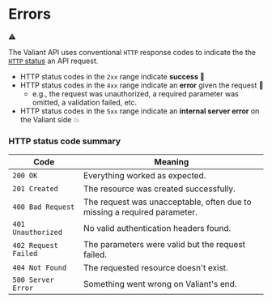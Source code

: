 # Errors

⚠️

The Valiant API uses conventional `HTTP` response codes to indicate the the [`HTTP` status](https://en.wikipedia.org/wiki/List_of_HTTP_status_codes) an API request.

* HTTP status codes in the `2xx` range indicate **success 🎉**
* HTTP status codes in the `4xx` range indicate an **error** given the request 🚫
    * e.g., the request was unauthorized, a required parameter was omitted, a validation failed, etc.
* HTTP status codes in the `5xx` range indicate an **internal server error** on the Valiant side 💥

### HTTP status code summary

| Code                 | Meaning                                                                  |
| -------------------- | ------------------------------------------------------------------------ |
| `200 OK`             | Everything worked as expected.                                           |
| `201 Created`        | The resource was created successfully.                                   |
| `400 Bad Request`    | The request was unacceptable, often due to missing a required parameter. |
| `401 Unauthorized`   | No valid authentication headers found.                                   |
| `402 Request Failed` | The parameters were valid but the request failed.                        |
| `404 Not Found`      | The requested resource doesn't exist.                                    |
| `500 Server Error`   | Something went wrong on Valiant's end.                                   |
